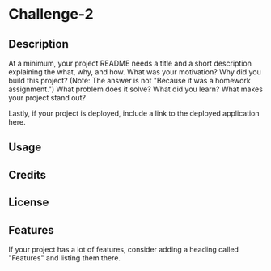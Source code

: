 # Challenge-2

## Description 


At a minimum, your project README needs a title and a short description explaining the what, why, and how. What was your motivation? Why did you build this project? (Note: The answer is not "Because it was a homework assignment.") What problem does it solve? What did you learn? What makes your project stand out? 

Lastly, if your project is deployed, include a link to the deployed application here.



## Usage 




## Credits




## License



## Features

If your project has a lot of features, consider adding a heading called "Features" and listing them there.